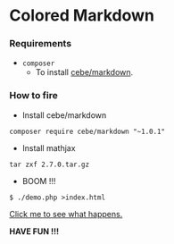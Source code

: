 # Colored Markdown

### Requirements
* `composer`
    - To install [cebe/markdown](https://github.com/cebe/markdown#installation-).

### How to fire

* Install cebe/markdown
```
composer require cebe/markdown "~1.0.1"
```
* Install mathjax
```
tar zxf 2.7.0.tar.gz
```
* BOOM !!!
```
$ ./demo.php >index.html
```

[Click me to see what happens.](http://cyp.davidandjack.cn/test/r/)

**HAVE FUN !!!**
